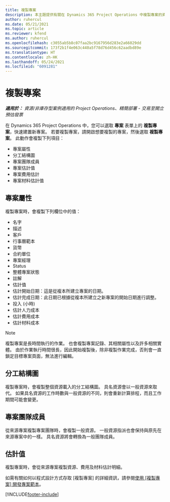 ```yaml
---
title: 複製專案
description: 本主題提供有關在 Dynamics 365 Project Operations 中複製專案的資訊。
author: ruhercul
ms.date: 05/21/2021
ms.topic: article
ms.reviewer: kfend
ms.author: ruhercul
ms.openlocfilehash: c3055ab5b8c07faa2bc9167956d283e2a66029dd
ms.sourcegitcommit: 173f2b1f4e063c440a5f78d76d456c62aadbd89e
ms.translationtype: HT
ms.contentlocale: zh-HK
ms.lasthandoff: 05/24/2021
ms.locfileid: "6091281"
---
```

# <a name="copy-a-project"></a>複製專案

_**適用於：** 資源/非庫存型案例適用的 Project Operations、精簡部署 - 交易至開立預估發票_

在 Dynamics 365 Project Operations 中，您可以選取 **專案** 表單上的 **複製專案**，快速建置新專案。 若要複製專案，請開啟想要複製的專案，然後選取 **複製專案**。 此動作會複製下列項目：

- 專案屬性 
- 分工結構圖
- 專案團隊成員
- 專案估計值
- 專案費用估計
- 專案材料估計值

## <a name="project-properties"></a>專案屬性

複製專案時，會複製下列欄位中的值：

- 名字
- 描述
- 客戶
- 行事曆範本
- 貨幣
- 合約單位
- 專案經理
- Status
- 整體專案狀態
- 註解
- 估計值
- 估計開始日期：這是從複本所建立專案的日期。
- 估計完成日期：此日期已根據從複本所建立之新專案的開始日期進行調整。
- 投入 (小時)
- 估計人力成本
- 估計費用成本
- 估計材料成本

> [!NOTE]
> 複製專案是長時間執行的作業。 也會複製專案記錄、其相關屬性以及許多相關實體。 由於作業執行時間很長，因此開始複製後，除非複製作業完成，否則會一直鎖定目標專案頁面，無法進行編輯。

## <a name="work-breakdown-structure"></a>分工結構圖

複製專案時，會複製整個資源載入的分工結構圖。 具名資源會以一般資源來取代。 如果具名資源的工作時數與一般資源的不同，則會重新計算排程，而且工作期間可能會變更。

## <a name="project-team-members"></a>專案團隊成員

從來源專案複製專案團隊時，會複製一般資源。 一般資源指派也會保持與原先在來源專案中的一樣。 具名資源將會轉換為一般團隊成員。

## <a name="estimates"></a>估計值

複製專案時，會從來源專案複製資源、費用及材料估計明細。 

如需有關如何以程式設計方式存取 [複製專案] 的詳細資訊，請參閱[使用 [複製專案] 開發專案範本](dev-copy-project.md)。


[!INCLUDE[footer-include](../includes/footer-banner.md)]

